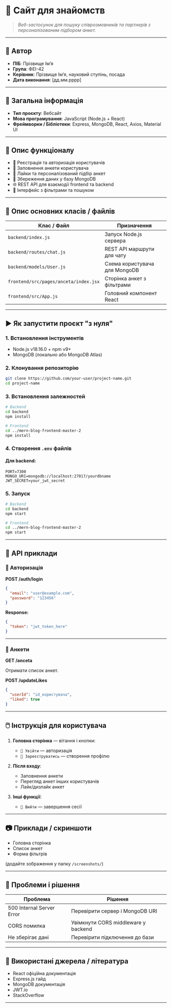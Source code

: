 # 📘 Сайт для знайомств

> *Веб-застосунок для пошуку співрозмовників та партнерів з персоналізованим підбором анкет.*

---

## 👤 Автор

- **ПІБ**: Прізвище Ім’я
- **Група**: ФЕІ-42
- **Керівник**: Прізвище Ім’я, науковий ступінь, посада
- **Дата виконання**: [дд.мм.рррр]

---

## 📌 Загальна інформація

- **Тип проєкту**: Вебсайт
- **Мова програмування**: JavaScript (Node.js + React)
- **Фреймворки / Бібліотеки**: Express, MongoDB, React, Axios, Material UI

---

## 🧠 Опис функціоналу

- 🔐 Реєстрація та авторизація користувачів
- 👤 Заповнення анкети користувача
- 💖 Лайки та персоналізований підбір анкет
- 💾 Збереження даних у базу MongoDB
- 🌐 REST API для взаємодії frontend та backend
- 📱 Інтерфейс з фільтрами та пошуком

---

## 🧱 Опис основних класів / файлів

| Клас / Файл                | Призначення                        |
|---------------------------|------------------------------------|
| `backend/index.js`         | Запуск Node.js сервера             |
| `backend/routes/chat.js`   | REST API маршрути для чату         |
| `backend/models/User.js`   | Схема користувача для MongoDB      |
| `frontend/src/pages/anceta/index.jsx` | Сторінка анкет з фільтрами |
| `frontend/src/App.js`      | Головний компонент React           |

---

## ▶️ Як запустити проєкт "з нуля"

### 1. Встановлення інструментів

- Node.js v18.16.0 + npm v9+
- MongoDB (локально або MongoDB Atlas)

### 2. Клонування репозиторію

```bash
git clone https://github.com/your-user/project-name.git
cd project-name
```

### 3. Встановлення залежностей

```bash
# Backend
cd backend
npm install

# Frontend
cd ../mern-blog-frontend-master-2
npm install
```

### 4. Створення `.env` файлів

#### Для backend:

```
PORT=7300
MONGO_URI=mongodb://localhost:27017/yourdbname
JWT_SECRET=your_jwt_secret
```

### 5. Запуск

```bash
# Backend
cd backend
npm start

# Frontend
cd ../mern-blog-frontend-master-2
npm start
```

---

## 🔌 API приклади

### 🔐 Авторизація

**POST /auth/login**

```json
{
  "email": "user@example.com",
  "password": "123456"
}
```

**Response:**

```json
{
  "token": "jwt_token_here"
}
```

---

### 👤 Анкети

**GET /anceta**

Отримати список анкет.

**POST /updateLikes**

```json
{
  "userId": "id_користувача",
  "liked": true
}
```

---

## 🖱️ Інструкція для користувача

1. **Головна сторінка** — вітання і кнопки:
   - `🔐 Увійти` — авторизація
   - `📝 Зареєструватись` — створення профілю

2. **Після входу**:
   - Заповнення анкети
   - Перегляд анкет інших користувачів
   - Лайк/дизлайк анкет

3. **Інші функції**:
   - `🚪 Вийти` — завершення сесії

---

## 📷 Приклади / скриншоти

- Головна сторінка
- Список анкет
- Форма фільтрів

(додайте зображення у папку `/screenshots/`)

---

## 🧪 Проблеми і рішення

| Проблема              | Рішення                            |
|----------------------|------------------------------------|
| 500 Internal Server Error | Перевірити сервер і MongoDB URI |
| CORS помилка         | Увімкнути CORS middleware у backend |
| Не зберігає дані     | Перевірити підключення до бази     |

---

## 🧾 Використані джерела / література

- React офіційна документація
- Express.js гайд
- MongoDB документація
- JWT.io
- StackOverflow

---

